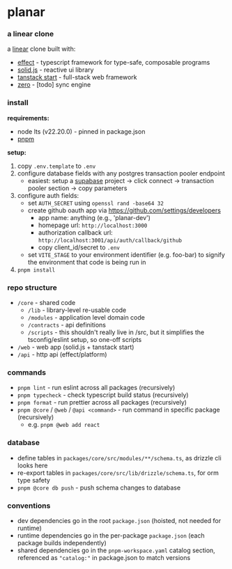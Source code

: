 # planar

### a linear clone

a [linear](https://linear.app/) clone built with:

- [effect](https://effect.website) - typescript framework for type-safe, composable programs
- [solid.js](https://solidjs.com) - reactive ui library
- [tanstack start](https://tanstack.com/start/latest) - full-stack web framework
- [zero](https://zero.rocicorp.dev/) - [todo] sync engine

### install

**requirements:**

- node lts (v22.20.0) - pinned in package.json
- [pnpm](https://pnpm.io)

**setup:**

1. copy `.env.template` to `.env`
2. configure database fields with any postgres transaction pooler endpoint
   - easiest: setup a [supabase](https://supabase.com) project → click connect → transaction pooler section → copy parameters
3. configure auth fields:
   - set `AUTH_SECRET` using `openssl rand -base64 32`
   - create github oauth app via https://github.com/settings/developers
     - app name: anything (e.g., 'planar-dev')
     - homepage url: `http://localhost:3000`
     - authorization callback url: `http://localhost:3001/api/auth/callback/github`
     - copy client_id/secret to `.env`
   - set `VITE_STAGE` to your environment identifier (e.g. foo-bar) to signify the environment that code is being run in
4. `pnpm install`

### repo structure

- `/core` - shared code
  - `/lib` - library-level re-usable code
  - `/modules` - application level domain code
  - `/contracts` - api definitions
  - `/scripts` - this shouldn't really live in /src, but it simplifies the tsconfig/eslint setup, so one-off scripts
- `/web` - web app (solid.js + tanstack start)
- `/api` - http api (effect/platform)

### commands

- `pnpm lint` - run eslint across all packages (recursively)
- `pnpm typecheck` - check typescript build status (recursively)
- `pnpm format` - run prettier across all packages (recursively)
- `pnpm @core` / `@web` / `@api <command>` - run command in specific package (recursively)
  - e.g. `pnpm @web add react`

### database

- define tables in `packages/core/src/modules/**/schema.ts`, as drizzle cli looks here
- re-export tables in `packages/core/src/lib/drizzle/schema.ts`, for orm type safety
- `pnpm @core db push` - push schema changes to database

### conventions

- dev dependencies go in the root `package.json` (hoisted, not needed for runtime)
- runtime dependencies go in the per-package `package.json` (each package builds independently)
- shared dependencies go in the `pnpm-workspace.yaml` catalog section, referenced as `"catalog:"` in package.json to match versions
